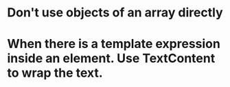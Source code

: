 # Don't use objects of an array directly
# When there is a template expression inside an element. Use TextContent to wrap the text.